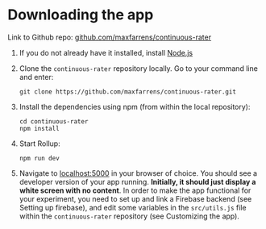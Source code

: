 # Downloading the app

Link to Github repo: [github.com/maxfarrens/continuous-rater](https://github.com/maxfarrens/continuous-rater)

1. If you do not already have it installed, install [Node.js](https://nodejs.org/en/)



2. Clone the `continuous-rater` repository locally. Go to your command line and enter:

	```
	git clone https://github.com/maxfarrens/continuous-rater.git
	```
	

3. Install the dependencies using npm (from within the local repository):

	```
	cd continuous-rater
	npm install
	```
	
	
4. Start Rollup:

	```
	npm run dev
	```
	
	
5. Navigate to [localhost:5000](localhost:5000) in your browser of choice. You should see a developer version of your app running. **Initially, it should just display a white screen with no content**. In order to make the app functional for your experiment, you need to set up and link a Firebase backend (see Setting up firebase), and edit some variables in the `src/utils.js` file within the `continuous-rater` repository (see Customizing the app). 

